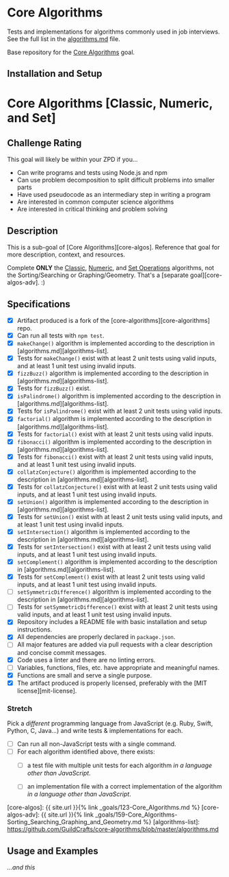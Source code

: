 # Core Algorithms

Tests and implementations for algorithms commonly used in job interviews. See the full list in the [algorithms.md](algorithms.md) file.

Base repository for the [Core Algorithms](http://jsdev.learnersguild.org/goals/123) goal.

## Installation and Setup

# Core Algorithms [Classic, Numeric, and Set]

## Challenge Rating

This goal will likely be within your ZPD if you...

- Can write programs and tests using Node.js and npm
- Can use problem decomposition to split difficult problems into smaller parts
- Have used pseudocode as an intermediary step in writing a program
- Are interested in common computer science algorithms
- Are interested in critical thinking and problem solving

## Description

This is a sub-goal of [Core Algorithms][core-algos]. Reference that goal for more description, context, and resources.

Complete **ONLY** the [Classic](https://github.com/GuildCrafts/core-algorithms/blob/master/algorithms.md#classic), [Numeric](https://github.com/GuildCrafts/core-algorithms/blob/master/algorithms.md#numeric), and [Set Operations](https://github.com/GuildCrafts/core-algorithms/blob/master/algorithms.md#set-operations) algorithms, not the Sorting/Searching or Graphing/Geometry. That's a [separate goal][core-algos-adv]. :)

## Specifications

- [x] Artifact produced is a fork of the [core-algorithms][core-algorithms] repo.
- [x] Can run all tests with `npm test`.
- [x] `makeChange()` algorithm is implemented according to the description in [algorithms.md][algorithms-list].
- [x] Tests for `makeChange()` exist with at least 2 unit tests using valid inputs, and at least 1 unit test using  invalid inputs.
- [x] `fizzBuzz()` algorithm is implemented according to the description in [algorithms.md][algorithms-list].
- [x] Tests for `fizzBuzz()` exist.
- [x] `isPalindrome()` algorithm is implemented according to the description in [algorithms.md][algorithms-list].
- [x] Tests for `isPalindrome()` exist with at least 2 unit tests using valid inputs.
- [x] `factorial()` algorithm is implemented according to the description in [algorithms.md][algorithms-list].
- [x] Tests for `factorial()` exist with at least 2 unit tests using valid inputs.
- [x] `fibonacci()` algorithm is implemented according to the description in [algorithms.md][algorithms-list].
- [x] Tests for `fibonacci()` exist with at least 2 unit tests using valid inputs, and at least 1 unit test using invalid inputs.
- [x] `collatzConjecture()` algorithm is implemented according to the description in [algorithms.md][algorithms-list].
- [x] Tests for `collatzConjecture()` exist with at least 2 unit tests using valid inputs, and at least 1 unit test using invalid inputs.
- [x] `setUnion()` algorithm is implemented according to the description in [algorithms.md][algorithms-list].
- [x] Tests for `setUnion()` exist with at least 2 unit tests using valid inputs, and at least 1 unit test using invalid inputs.
- [x] `setIntersection()` algorithm is implemented according to the description in [algorithms.md][algorithms-list].
- [x] Tests for `setIntersection()` exist with at least 2 unit tests using valid inputs, and at least 1 unit test using invalid inputs.
- [x] `setComplement()` algorithm is implemented according to the description in [algorithms.md][algorithms-list].
- [x] Tests for `setComplement()` exist with at least 2 unit tests using valid inputs, and at least 1 unit test using invalid inputs.
- [ ] `setSymmetricDifference()` algorithm is implemented according to the description in [algorithms.md][algorithms-list].
- [ ] Tests for `setSymmetricDifference()` exist with at least 2 unit tests using valid inputs, and at least 1 unit test using invalid inputs.
- [x] Repository includes a README file with basic installation and setup instructions.
- [x] All dependencies are properly declared in `package.json`.
- [ ] All major features are added via pull requests with a clear description and concise commit messages.
- [x] Code uses a linter and there are no linting errors.
- [ ] Variables, functions, files, etc. have appropriate and meaningful names.
- [x] Functions are small and serve a single purpose.
- [x] The artifact produced is properly licensed, preferably with the [MIT license][mit-license].

### Stretch

Pick a _different_ programming language from JavaScript (e.g. Ruby, Swift, Python, C, Java...) and write tests & implementations for each.

- [ ] Can run all non-JavaScript tests with a single command.
- [ ] For each algorithm identified above, there exists:
  - [ ] a test file with multiple unit tests for each algorithm  _in a language other than JavaScript_.
  - [ ] an implementation file with a correct implementation of the algorithm _in a language other than JavaScript_.


[core-algos]: {{ site.url }}{% link _goals/123-Core_Algorithms.md %}
[core-algos-adv]: {{ site.url }}{% link _goals/159-Core_Algorithms-Sorting_Searching_Graphing_and_Geometry.md %}
[algorithms-list]: https://github.com/GuildCrafts/core-algorithms/blob/master/algorithms.md

## Usage and Examples

_...and this_
